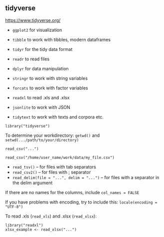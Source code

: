 ## tidyverse

https://www.tidyverse.org/


   + ```ggplot2``` for visualization
   + ```tibble``` to work with tibbles, modern dataframes 
   + ```tidyr``` for the tidy data format
   + ```readr``` to read files
   + ```dplyr``` for data manipulation
   + ```stringr``` to work with string variables
   + ```forcats``` to work with factor variables

   + ```readxl``` to read .xls and .xlsx
   + ```jsonlite``` to work with JSON
   + ```tidytext``` to work with texts and corpora
 etc.
 
 ```
 library("tidyverse")
 ```
 
 To determine your workdirectory: ```getwd()``` and ```setwd(.../path/to/your/directory)```
 
 ```
 read_csv("...")
 
 read_csv("/home/user_name/work/data/my_file.csv")
 ```
 
 + ```read_tsv()``` – for files with tab separators
 + ```read_csv2()``` – for files with ; separator
 + ```read_delim(file = "...", delim = "...")``` – for files with a separator in the delim argument

 If there are no names for the columns, include ```col_names = FALSE```
 
 If you have problems with encoding, try to include this: ```locale(encoding = "UTF-8")```
 
 To read .xls (```read_xls```) and .xlsx (```read_xlsx```):
 
 ```
library("readxl")
xlsx_example <- read_xlsx("...")
 ```

